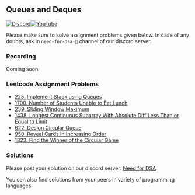## Queues and Deques

[![Discord](https://img.shields.io/badge/Discord-%237289DA.svg?style=for-the-badge&logo=discord&logoColor=white)](https://discord.gg/XRhdQkMkQp)[![YouTube](https://img.shields.io/badge/YouTube-%23FF0000.svg?style=for-the-badge&logo=YouTube&logoColor=white)](https://www.youtube.com/channel/UCOr2tU9paYaosUIz0IH7MHg)

Please make sure to solve assignment problems given below. In case of any doubts, ask in `need-for-dsa-🎯` channel of our discord server.

### Recording

Coming soon

### Leetcode Assignment Problems

- [225. Implement Stack using Queues](https://leetcode.com/problems/implement-stack-using-queues/)
- [1700. Number of Students Unable to Eat Lunch](https://leetcode.com/problems/number-of-students-unable-to-eat-lunch/)
- [239. Sliding Window Maximum](https://leetcode.com/problems/sliding-window-maximum/)
- [1438. Longest Continuous Subarray With Absolute Diff Less Than or Equal to Limit](https://leetcode.com/problems/longest-continuous-subarray-with-absolute-diff-less-than-or-equal-to-limit/)
- [622. Design Circular Queue](https://leetcode.com/problems/design-circular-queue/)
- [950. Reveal Cards In Increasing Order](https://leetcode.com/problems/reveal-cards-in-increasing-order/)
- [1823. Find the Winner of the Circular Game](https://leetcode.com/problems/find-the-winner-of-the-circular-game/)

### Solutions

Please post your solution on our discord server: [Need for DSA](https://discord.com/channels/979773706534543420/1026872478527668304)

You can also find solutions from your peers in variety of programming languages

